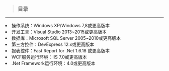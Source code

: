 > ### 目录

---
<li>操作系统：Windows XP/Windows 7,8或更高版本
<li>开发工具：Visual Studio 2013~2015或更高版本
<li>数据库：Microsoft SQL Server 2005~2010或更高版本
<li>第三方控件：DevExpress 12.x或更高版本
<li>报表控件：Fast Report for .Net 1.6.18 或更高版本
<li>WCF服务运行环境：IIS 7.0或更高版本
<li>.Net Framework运行环境：4.0或更高版本
